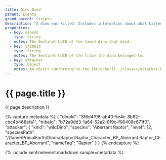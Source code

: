 ```yaml
---
title: Dino Died
parent: Events
grand_parent: Scripts
description: "A dino was killed. Includes information about what killed it."
properties:
  - key: dinoId
    type: String
    notes: The Sentinel UUID of the tamed dino that died.
  - key: tribeId
    type: String
    notes: The Sentinel UUID of the tribe the dino belonged to.
  - key: attacker
    type: Object
    notes: An object conforming to the [Attacker](../classes/attacker.html) class.
---
```

# {{ page.title }}

{{ page.description }}

{% capture metadata %}
{
  "dinoId": "8f6d4f98-ab40-5e4c-8b62-cbc4b468efa1",
  "tribeId": "b72a9dd3-1a64-52a2-8f9c-f90409c871f0", 
  "attacker": {
    "kind": "wildDino",
    "species": "Aberrant Raptor",
    "level": 12,
    "speciesPath": "/Game/PrimalEarth/Dinos/Raptor/Raptor_Character_BP_Aberrant.Raptor_Character_BP_Aberrant",
    "nameTag": "Raptor"
  }
}
{% endcapture %}

{% include sentinelevent.markdown sample=metadata %}
